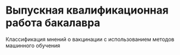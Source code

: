 # Выпускная квалификационная работа бакалавра
Классификация мнений о вакцинации с использованием методов машинного обучения
